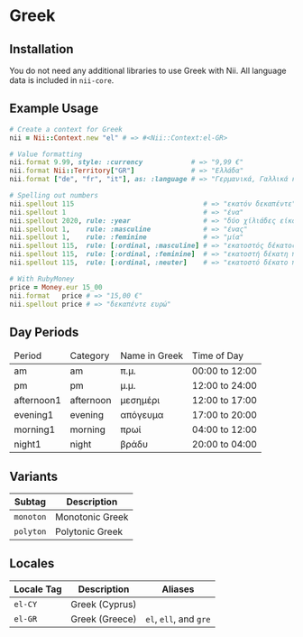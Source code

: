 <!-- This file has been generated. Source: src/docs/languages/_template.md.erb -->

# Greek

## Installation

You do not need any additional libraries to use Greek with Nii.
All language data is included in `nii-core`.

## Example Usage

``` ruby
# Create a context for Greek
nii = Nii::Context.new "el" # => #<Nii::Context:el-GR>

# Value formatting
nii.format 9.99, style: :currency            # => "9,99 €"
nii.format Nii::Territory["GR"]              # => "Ελλάδα"
nii.format ["de", "fr", "it"], as: :language # => "Γερμανικά, Γαλλικά και Ιταλικά"

# Spelling out numbers
nii.spellout 115                                # => "εκατόν δεκα­πέντε"
nii.spellout 1                                  # => "ένα"
nii.spellout 2020, rule: :year                  # => "δύο χίλιάδες είκοσι"
nii.spellout 1,    rule: :masculine             # => "ένας"
nii.spellout 1,    rule: :feminine              # => "μία"
nii.spellout 115,  rule: [:ordinal, :masculine] # => "εκατοστός δέκατος πέμπτος"
nii.spellout 115,  rule: [:ordinal, :feminine]  # => "εκατοστή δέκατη πέμπτη"
nii.spellout 115,  rule: [:ordinal, :neuter]    # => "εκατοστό δέκατο πέμπτο"

# With RubyMoney
price = Money.eur 15_00
nii.format   price # => "15,00 €"
nii.spellout price # => "δεκα­πέντε ευρώ"
```

## Day Periods


<table>
  <thead>
    <tr>
      <td>Period</td>
      <td>Category</td>
      <td>Name in Greek</td>
      <td>Time of Day</td>
    </tr>
  </thead>
  <tbody>
    <tr>
      <td>am</td>
      <td>am</td>
      <td>π.μ.</td>
      <td>00:00 to 12:00</td>
    </tr>
    <tr>
      <td>pm</td>
      <td>pm</td>
      <td>μ.μ.</td>
      <td>12:00 to 24:00</td>
    </tr>
    <tr>
      <td>afternoon1</td>
      <td>afternoon</td>
      <td>μεσημέρι</td>
      <td>12:00 to 17:00</td>
    </tr>
    <tr>
      <td>evening1</td>
      <td>evening</td>
      <td>απόγευμα</td>
      <td>17:00 to 20:00</td>
    </tr>
    <tr>
      <td>morning1</td>
      <td>morning</td>
      <td>πρωί</td>
      <td>04:00 to 12:00</td>
    </tr>
    <tr>
      <td>night1</td>
      <td>night</td>
      <td>βράδυ</td>
      <td>20:00 to 04:00</td>
    </tr>
  </tbody>
</table>


## Variants

<table>
  <thead>
    <tr>
      <th>Subtag</th>
      <th>Description</th>
    </tr>
  </thead>
  <tbody>
    <tr>
      <td><code>monoton</code></td>
      <td>Monotonic Greek</td>
    </tr>
    <tr>
      <td><code>polyton</code></td>
      <td>Polytonic Greek</td>
    </tr>
  </tbody>
</table>

## Locales

<table>
  <thead>
    <tr>
      <th>Locale Tag</th>
      <th>Description</th>
      <th>Aliases</th>
    </tr>
  </thead>
  <tbody>
    <tr>
      <td><code>el-CY</code></td>
      <td>Greek (Cyprus)</td>
      <td></td>
    </tr>
    <tr>
      <td><code>el-GR</code></td>
      <td>Greek (Greece)</td>
      <td><code>el</code>, <code>ell</code>, and <code>gre</code></td>
    </tr>
  </tbody>
</table>

